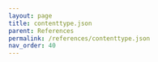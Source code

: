 ```yaml
---
layout: page
title: contenttype.json
parent: References
permalink: /references/contenttype.json
nav_order: 40
---
```

